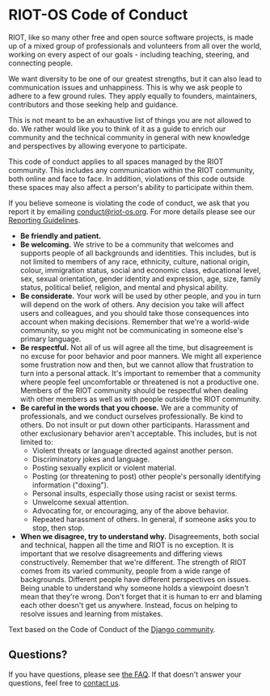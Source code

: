 RIOT-OS Code of Conduct
=======================

RIOT, like so many other free and open source software projects, is made up of a
mixed group of professionals and volunteers from all over the world, working on
every aspect of our goals - including teaching, steering, and connecting people.

We want diversity to be one of our greatest strengths, but it can also lead to
communication issues and unhappiness. This is why we ask people to adhere to a
few ground rules. They apply equally to founders, maintainers, contributors and
those seeking help and guidance.

This is not meant to be an exhaustive list of things you are not allowed to do.
We rather would like you to think of it as a guide to enrich our community and
the technical community in general with new knowledge and perspectives by
allowing everyone to participate.

This code of conduct applies to all spaces managed by the RIOT community. This
includes any communication within the RIOT community, both online and face to
face. In addition, violations of this code outside these spaces may also
affect a person's ability to participate within them.

If you believe someone is violating the code of conduct, we ask that you report
it by emailing <conduct@riot-os.org>. For more details please see our [Reporting
Guidelines][reporting-guidelines].

-   **Be friendly and patient.**
-   **Be welcoming.** We strive to be a community that welcomes and supports
    people of all backgrounds and identities. This includes, but is not limited
    to members of any race, ethnicity, culture, national origin, colour,
    immigration status, social and economic class, educational level, sex,
    sexual orientation, gender identity and expression, age, size, family
    status, political belief, religion, and mental and physical ability.
-   **Be considerate.** Your work will be used by other people, and you in turn
    will depend on the work of others. Any decision you take will affect users
    and colleagues, and you should take those consequences into account when
    making decisions. Remember that we're a world-wide community, so you might
    not be communicating in someone else's primary language.
-   **Be respectful.** Not all of us will agree all the time, but disagreement
    is no excuse for poor behavior and poor manners. We might all experience
    some frustration now and then, but we cannot allow that frustration to turn
    into a personal attack. It's important to remember that a community where
    people feel uncomfortable or threatened is not a productive one. Members of
    the RIOT community should be respectful when dealing with other members as
    well as with people outside the RIOT community.
-   **Be careful in the words that you choose.** We are a community of
    professionals, and we conduct ourselves professionally. Be kind to others.
    Do not insult or put down other participants. Harassment and other
    exclusionary behavior aren't acceptable. This includes, but is not limited
    to:
    -   Violent threats or language directed against another person.
    -   Discriminatory jokes and language.
    -   Posting sexually explicit or violent material.
    -   Posting (or threatening to post) other people's personally identifying
        information ("doxing").
    -   Personal insults, especially those using racist or sexist terms.
    -   Unwelcome sexual attention.
    -   Advocating for, or encouraging, any of the above behavior.
    -   Repeated harassment of others. In general, if someone asks you to stop,
        then stop.
-   **When we disagree, try to understand why.** Disagreements, both social and
    technical, happen all the time and RIOT is no exception. It is important
    that we resolve disagreements and differing views constructively. Remember
    that we're different. The strength of RIOT comes from its varied community,
    people from a wide range of backgrounds. Different people have different
    perspectives on issues. Being unable to understand why someone holds a
    viewpoint doesn't mean that they're wrong. Don't forget that it is human to
    err and blaming each other doesn't get us anywhere. Instead, focus on
    helping to resolve issues and learning from mistakes.

Text based on the Code of Conduct of the [Django
community][django-community].

Questions?
----------

If you have questions, please see [the FAQ][faq].
If that doesn't answer your questions, feel free to [contact us][contact-us].

[reporting-guidelines]: https://guide.riot-os.org/general/code_of_conduct/reporting/
[django-community]: https://www.djangoproject.com/conduct/
[faq]: https://guide.riot-os.org/general/code_of_conduct/faq/
[contact-us]: mailto:conduct@riot-os.org
